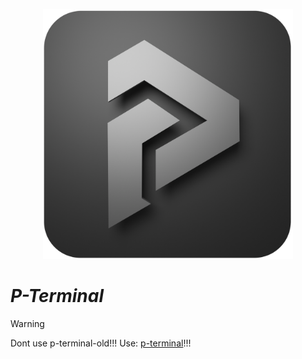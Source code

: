 <p align="center">
 <img width="400" src="./icons/p-term-icon-3.png" alt="peharge"/>
</p>

# **_P-Terminal_**

> [!WARNING]  
> Dont use p-terminal-old!!! Use: [p-terminal](https://github.com/Peharge/p-terminal)!!!
